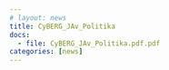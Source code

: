 ```yaml
---
# layout: news
title: CyBERG_JAv_Politika
docs:
  - file: CyBERG_JAv_Politika.pdf.pdf
categories: [news]
---
```

